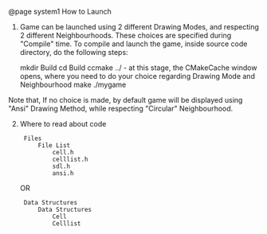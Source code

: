 @page system1 How to Launch


1. Game can be launched using 2 different Drawing Modes, and respecting 2 different Neighbourhoods. These choices are specified during "Compile" time. 
To compile and launch the game, inside source code directory, do the following steps:

    mkdir Build
    cd Build
    ccmake ../ - at this stage, the CMakeCache window opens, where you need to do your
                 choice regarding Drawing Mode and Neighbourhood
    make
    ./mygame

Note that, If no choice is made, by default game will be displayed using "Ansi" Drawing Method, while respecting "Circular" Neighbourhood.


2. Where to read about code

        Files 
            File List
                cell.h
                celllist.h
                sdl.h
                ansi.h

        
    OR

        Data Structures
            Data Structures
                Cell
                Celllist

